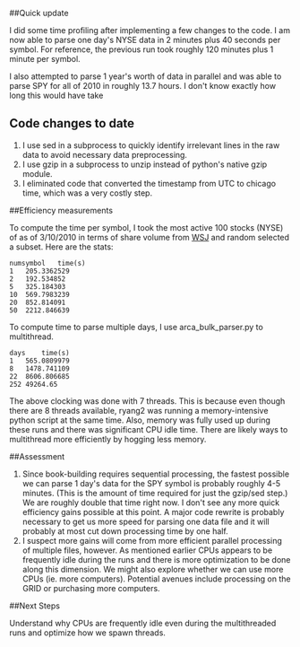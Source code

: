 ##Quick update

I did some time profiling after implementing a few changes to the code. I am now able to parse one day's NYSE data in 2 minutes plus 40 seconds per symbol. For reference, the previous run took roughly 120 minutes plus 1 minute per symbol. 

I also attempted to parse 1 year's worth of data in parallel and was able to parse SPY for all of 2010 in roughly 13.7 hours. I don't know exactly how long this would have take

## Code changes to date

1. I use sed in a subprocess to quickly identify irrelevant lines in the raw data to avoid necessary data preprocessing. 
2. I use gzip in a subprocess to unzip instead of python's native gzip module. 
3. I eliminated code that converted the timestamp from UTC to chicago time, which was a very costly step. 

##Efficiency measurements

To compute the time per symbol, I took the most active 100 stocks (NYSE) of as of 3/10/2010 in terms of share volume from [WSJ][1] and random selected a subset. Here are the stats: 

	numsymbol	time(s)
	1	205.3362529
	2	192.534852
	5	325.184303
	10	569.7983239
	20	852.814091
	50	2212.846639

To compute time to parse multiple days, I use arca_bulk_parser.py to multithread. 

	days	time(s)
	1	565.0809979
	8	1478.741109
	22	8606.806685
	252	49264.65

The above clocking was done with 7 threads. This is because even though there are 8 threads available, ryang2 was running a memory-intensive python script at the same time. Also, memory was fully used up during these runs and there was significant CPU idle time. There are likely ways to multithread more efficiently by hogging less memory. 

##Assessment

1. Since book-building requires sequential processing, the fastest possible we can parse 1 day's data for the SPY symbol is probably roughly 4-5 minutes. (This is the amount of time required for just the gzip/sed step.) We are roughly double that time right now. I don't see any more quick efficiency gains possible at this point. A major code rewrite is probably necessary to get us more speed for parsing one data file and it will probably at most cut down processing time by one half. 
2. I suspect more gains will come from more efficient parallel processing of multiple files, however. As mentioned earlier CPUs appears to be frequently idle during the runs and there is more optimization to be done along this dimension. We might also explore whether we can use more CPUs (ie. more computers). Potential avenues include processing on the GRID or purchasing more computers. 

##Next Steps

Understand why CPUs are frequently idle even during the multithreaded runs and optimize how we spawn threads. 

[1]: http://online.wsj.com/mdc/public/page/2_3021-activnyse-actives-20100310.html?mod=mdc_pastcalendar
